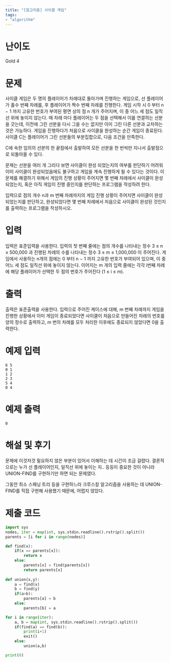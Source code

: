 ```yaml
---
title: "[알고리즘] 사이클 게임"
tags:
- "algorithm"
---
```


# 난이도
Gold 4

# 문제
사이클 게임은 두 명의 플레이어가 차례대로 돌아가며 진행하는 게임으로, 선 플레이어가 홀수 번째 차례를, 후 플레이어가 짝수 번째 차례를 진행한다. 게임 시작 시 0 부터 n − 1 까지 고유한 번호가 부여된 평면 상의 점 n 개가 주어지며, 이 중 어느 세 점도 일직선 위에 놓이지 않는다. 매 차례 마다 플레이어는 두 점을 선택해서 이를 연결하는 선분을 긋는데, 이전에 그린 선분을 다시 그을 수는 없지만 이미 그린 다른 선분과 교차하는 것은 가능하다. 게임을 진행하다가 처음으로 사이클을 완성하는 순간 게임이 종료된다. 사이클 C는 플레이어가 그린 선분들의 부분집합으로, 다음 조건을 만족한다.

C에 속한 임의의 선분의 한 끝점에서 출발하여 모든 선분을 한 번씩만 지나서 출발점으로 되돌아올 수 있다.

문제는 선분을 여러 개 그리다 보면 사이클이 완성 되었는지의 여부를 판단하기 어려워 이미 사이클이 완성되었음에도 불구하고 게임을 계속 진행하게 될 수 있다는 것이다. 이 문제를 해결하기 위해서 게임의 진행 상황이 주어지면 몇 번째 차례에서 사이클이 완성되었는지, 혹은 아직 게임이 진행 중인지를 판단하는 프로그램을 작성하려 한다.

입력으로 점의 개수 n과 m 번째 차례까지의 게임 진행 상황이 주어지면 사이클이 완성 되었는지를 판단하고, 완성되었다면 몇 번째 차례에서 처음으로 사이클이 완성된 것인지를 출력하는 프로그램을 작성하시오.

# 입력
입력은 표준입력을 사용한다. 입력의 첫 번째 줄에는 점의 개수를 나타내는 정수 3 ≤ n ≤ 500,000 과 진행된 차례의 수를 나타내는 정수 3 ≤ m ≤ 1,000,000 이 주어진다. 게임에서 사용하는 n개의 점에는 0 부터 n − 1 까지 고유한 번호가 부여되어 있으며, 이 중 어느 세 점도 일직선 위에 놓이지 않는다. 이어지는 m 개의 입력 줄에는 각각 i번째 차례에 해당 플레이어가 선택한 두 점의 번호가 주어진다 (1 ≤ i ≤ m).

# 출력
출력은 표준출력을 사용한다. 입력으로 주어진 케이스에 대해, m 번째 차례까지 게임을 진행한 상황에서 이미 게임이 종료되었다면 사이클이 처음으로 만들어진 차례의 번호를 양의 정수로 출력하고, m 번의 차례를 모두 처리한 이후에도 종료되지 않았다면 0을 출력한다.

# 예제 입력
```
6 5
0 1
1 2
2 3
5 4
0 4
```

# 예제 출력
```
0
```
# 해설 및 후기
문제에 이것저것 필요하지 않은 부분이 있어서 이해하는 데 시간이 조금 걸렸다. 결론적으로는 누가 선 플레이어인지, 일직선 위에 놓이는 지.. 등등이 중요한 것이 아니라 UNION-FIND를 구현하기만 하면 되는 문제였다.

그동안 최소 스패닝 트리 등을 구현하느라 크루스칼 알고리즘을 사용하는 데 UNION-FIND를 직접 구현해 사용했기 때문에, 어렵지 않았다.

# 제출 코드
```py
import sys
nodes, iter = map(int, sys.stdin.readline().rstrip().split())
parents = [i for i in range(nodes)]

def find(x):
    if(x == parents[x]):
        return x
    else:
        parents[x] = find(parents[x])
        return parents[x]
    
def union(x,y):
    a = find(x)
    b = find(y)
    if(a>b):
        parents[a] = b
    else:
        parents[b] = a

for i in range(iter):
    a, b = map(int, sys.stdin.readline().rstrip().split())
    if(find(a) == find(b)):
        print(i+1)
        exit()
    else:
        union(a,b)

print(0)
```
